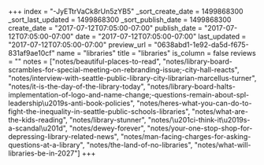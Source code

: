 +++
index = "-JyETtrVaCk8rUn5zYB5"
_sort_create_date = 1499868300
_sort_last_updated = 1499868300
_sort_publish_date = 1499868300
create_date = "2017-07-12T07:05:00-07:00"
publish_date = "2017-07-12T07:05:00-07:00"
date = "2017-07-12T07:05:00-07:00"
last_updated = "2017-07-12T07:05:00-07:00"
preview_url = "0638abd1-1e92-da5d-f675-831af9ae10cf"
name = "libraries"
title = "libraries"
is_column = false
reviews = ""
notes = ["notes/beautiful-places-to-read", "notes/library-board-scrambles-for-special-meeting-on-rebranding-issue;-city-hall-reacts", "notes/interview-with-seattle-public-library-city-librarian-marcellus-turner", "notes/it-is-the-day-of-the-library-today", "notes/library-board-halts-implementation-of-logo-and-name-change;-questions-remain-about-spl-leadership\u2019s-anti-book-policies", "notes/heres-what-you-can-do-to-fight-the-inequality-in-seattle-public-schools-libraries", "notes/what-are-the-kids-reading", "notes/library-stunner", "notes/\u201ci-think-it\u2019s-a-scandal\u201d", "notes/dewey-forever", "notes/your-one-stop-shop-for-depressing-library-related-news", "notes/man-facing-charges-for-asking-questions-at-a-library", "notes/the-land-of-no-libraries", "notes/what-will-libraries-be-in-2027"]
+++

